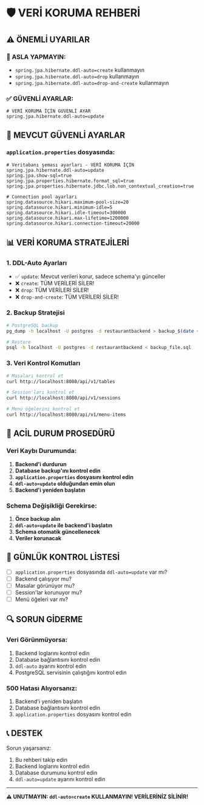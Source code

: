 # 🛡️ VERİ KORUMA REHBERİ

## ⚠️ ÖNEMLİ UYARILAR

### 🚫 ASLA YAPMAYIN:
- `spring.jpa.hibernate.ddl-auto=create` kullanmayın
- `spring.jpa.hibernate.ddl-auto=drop` kullanmayın
- `spring.jpa.hibernate.ddl-auto=drop-and-create` kullanmayın

### ✅ GÜVENLİ AYARLAR:
```properties
# VERİ KORUMA İÇİN GÜVENLİ AYAR
spring.jpa.hibernate.ddl-auto=update
```

## 🔧 MEVCUT GÜVENLİ AYARLAR

### `application.properties` dosyasında:
```properties
# Veritabanı şeması ayarları - VERİ KORUMA İÇİN
spring.jpa.hibernate.ddl-auto=update
spring.jpa.show-sql=true
spring.jpa.properties.hibernate.format_sql=true
spring.jpa.properties.hibernate.jdbc.lob.non_contextual_creation=true

# Connection pool ayarları
spring.datasource.hikari.maximum-pool-size=20
spring.datasource.hikari.minimum-idle=5
spring.datasource.hikari.idle-timeout=300000
spring.datasource.hikari.max-lifetime=1200000
spring.datasource.hikari.connection-timeout=20000
```

## 📊 VERİ KORUMA STRATEJİLERİ

### 1. **DDL-Auto Ayarları**
- ✅ `update`: Mevcut verileri korur, sadece schema'yı günceller
- ❌ `create`: TÜM VERİLERİ SİLER!
- ❌ `drop`: TÜM VERİLERİ SİLER!
- ❌ `drop-and-create`: TÜM VERİLERİ SİLER!

### 2. **Backup Stratejisi**
```bash
# PostgreSQL backup
pg_dump -h localhost -U postgres -d restaurantbackend > backup_$(date +%Y%m%d_%H%M%S).sql

# Restore
psql -h localhost -U postgres -d restaurantbackend < backup_file.sql
```

### 3. **Veri Kontrol Komutları**
```bash
# Masaları kontrol et
curl http://localhost:8080/api/v1/tables

# Session'ları kontrol et
curl http://localhost:8080/api/v1/sessions

# Menü öğelerini kontrol et
curl http://localhost:8080/api/v1/menu-items
```

## 🚨 ACİL DURUM PROSEDÜRÜ

### Veri Kaybı Durumunda:
1. **Backend'i durdurun**
2. **Database backup'ını kontrol edin**
3. **`application.properties` dosyasını kontrol edin**
4. **`ddl-auto=update` olduğundan emin olun**
5. **Backend'i yeniden başlatın**

### Schema Değişikliği Gerekirse:
1. **Önce backup alın**
2. **`ddl-auto=update` ile backend'i başlatın**
3. **Schema otomatik güncellenecek**
4. **Veriler korunacak**

## 📝 GÜNLÜK KONTROL LİSTESİ

- [ ] `application.properties` dosyasında `ddl-auto=update` var mı?
- [ ] Backend çalışıyor mu?
- [ ] Masalar görünüyor mu?
- [ ] Session'lar korunuyor mu?
- [ ] Menü öğeleri var mı?

## 🔍 SORUN GİDERME

### Veri Görünmüyorsa:
1. Backend loglarını kontrol edin
2. Database bağlantısını kontrol edin
3. `ddl-auto` ayarını kontrol edin
4. PostgreSQL servisinin çalıştığını kontrol edin

### 500 Hatası Alıyorsanız:
1. Backend'i yeniden başlatın
2. Database bağlantısını kontrol edin
3. `application.properties` dosyasını kontrol edin

## 📞 DESTEK

Sorun yaşarsanız:
1. Bu rehberi takip edin
2. Backend loglarını kontrol edin
3. Database durumunu kontrol edin
4. `ddl-auto=update` ayarını kontrol edin

---

**⚠️ UNUTMAYIN: `ddl-auto=create` KULLANMAYIN! VERİLERİNİZ SİLİNİR!**








